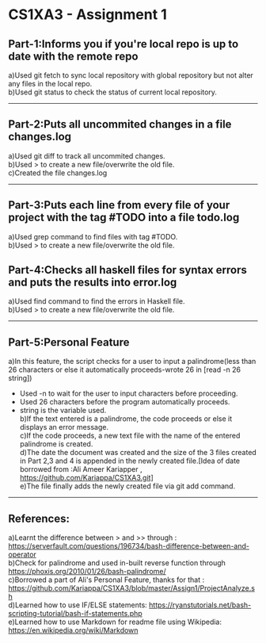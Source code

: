 CS1XA3 - Assignment 1
=====================

## Part-1:Informs you if you're local repo is up to date with the remote repo

a)Used git fetch to sync local repository with global repository but not alter any files in the local repo.  
b)Used git status to check the status of current local repository.

---
## Part-2:Puts all uncommited changes in a file changes.log

a)Used git diff to track all uncommited changes.  
b)Used > to create a new file/overwrite the old file.  
c)Created the file changes.log

---
## Part-3:Puts each line from every file of your project with the tag #TODO into a file todo.log

a)Used grep command to find files with tag #TODO.  
b)Used > to create a new file/overwrite the old file.

## Part-4:Checks all haskell files for syntax errors and puts the results into error.log

a)Used find command to find the errors in Haskell file.  
b)Used > to create a new file/overwrite the old file.

---
## Part-5:Personal Feature

a)In this feature, the script checks for a user to input a palindrome(less than 26 characters or else it automatically proceeds-wrote 26 in [read -n 26 string])  
  * Used -n to wait for the user to input characters before proceeding.  
  * Used 26 characters before the program automatically proceeds.  
  * string is the variable used.  
b)If the text entered is a palindrome, the code proceeds or else it displays an error message.  
c)If the code proceeds, a new text file with the name of the entered palindrome is created.  
d)The date the document was created and the size of the 3 files created in Part 2,3 and 4 is appended in the newly created file.[Idea of date borrowed from :Ali Ameer Kariapper , https://github.com/Kariappa/CS1XA3.git]  
e)The file finally adds the newly created file via git add command.

---
## References:

a)Learnt the difference between > and >> through : https://serverfault.com/questions/196734/bash-difference-between-and-operator  
b)Check for palindrome and used in-built reverse function through https://phoxis.org/2010/01/26/bash-palindrome/  
c)Borrowed a part of Ali's Personal Feature, thanks for that : https://github.com/Kariappa/CS1XA3/blob/master/Assign1/ProjectAnalyze.sh  
d)Learned how to use IF/ELSE statements: https://ryanstutorials.net/bash-scripting-tutorial/bash-if-statements.php  
e)Learned how to use Markdown for readme file using Wikipedia: https://en.wikipedia.org/wiki/Markdown


